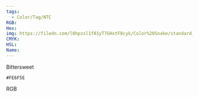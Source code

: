 ```yaml
---
tags:
  - Color/Tag/NTC
RGB:
Hex:
img: https://filedn.com/l0hpzxl1f01yT7GHxtF8cyk/Color%20Snake/standard_csv_to_svg//FE6F5E.svg
CMYK:
HSL:
Name:
---
```

Bittersweet
```palette
#FE6F5E
```
RGB
